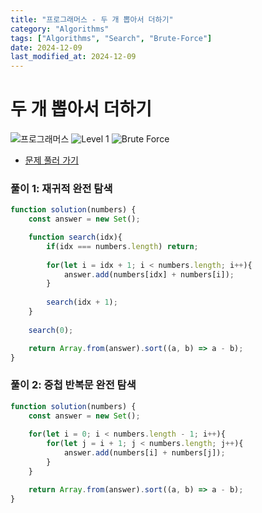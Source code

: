```yaml
---
title: "프로그래머스 - 두 개 뽑아서 더하기"
category: "Algorithms"
tags: ["Algorithms", "Search", "Brute-Force"]
date: 2024-12-09
last_modified_at: 2024-12-09
---
```


# 두 개 뽑아서 더하기

<img src="https://img.shields.io/badge/-프로그래머스-1e2a3c" alt="프로그래머스"/> <img src="https://img.shields.io/badge/-Level 1-blue" alt="Level 1"/> <img src="https://img.shields.io/badge/-Brute Force-midnightblue" alt="Brute Force"/>

- [문제 풀러 가기](https://school.programmers.co.kr/learn/courses/30/lessons/68644)

### 풀이 1: 재귀적 완전 탐색

```js
function solution(numbers) {
    const answer = new Set();

    function search(idx){
        if(idx === numbers.length) return;
        
        for(let i = idx + 1; i < numbers.length; i++){
            answer.add(numbers[idx] + numbers[i]);
        }
        
        search(idx + 1);
    }
    
    search(0);

    return Array.from(answer).sort((a, b) => a - b);
}
```

### 풀이 2: 중첩 반복문 완전 탐색

```js
function solution(numbers) {
    const answer = new Set();
    
    for(let i = 0; i < numbers.length - 1; i++){
        for(let j = i + 1; j < numbers.length; j++){
            answer.add(numbers[i] + numbers[j]);
        }
    }

    return Array.from(answer).sort((a, b) => a - b);
}
```
